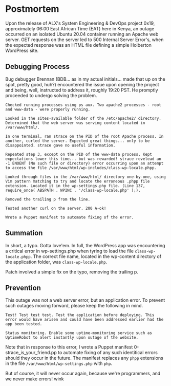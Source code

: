 # Postmortem
Upon the release of ALX's System Engineering & DevOps project 0x19, approximately 06:00 East African Time (EAT) here in Kenya, an outage occurred on an isolated Ubuntu 20.04 container running an Apache web server. GET requests on the server led to 500 Internal Server Error's, when the expected response was an HTML file defining a simple Holberton WordPress site.

## Debugging Process
Bug debugger Brennan (BDB... as in my actual initials... made that up on the spot, pretty good, huh?) encountered the issue upon opening the project and being, well, instructed to address it, roughly 19:20 PST. He promptly proceeded to undergo solving the problem.

    Checked running processes using ps aux. Two apache2 processes - root and www-data - were properly running.

    Looked in the sites-available folder of the /etc/apache2/ directory. Determined that the web server was serving content located in /var/www/html/.

    In one terminal, ran strace on the PID of the root Apache process. In another, curled the server. Expected great things... only to be disappointed. strace gave no useful information.

    Repeated step 3, except on the PID of the www-data process. Kept expectations lower this time... but was rewarded! strace revelead an -1 ENOENT (No such file or directory) error occurring upon an attempt to access the file /var/www/html/wp-includes/class-wp-locale.phpp.

    Looked through files in the /var/www/html/ directory one-by-one, using Vim pattern matching to try and locate the erroneous .phpp file extension. Located it in the wp-settings.php file. (Line 137, require_once( ABSPATH . WPINC . '/class-wp-locale.php' );).

    Removed the trailing p from the line.

    Tested another curl on the server. 200 A-ok!

    Wrote a Puppet manifest to automate fixing of the error.

## Summation
In short, a typo. Gotta love'em. In full, the WordPress app was encountering a critical error in wp-settings.php when tyring to load the file ```class-wp-locale.phpp```. The correct file name, located in the wp-content directory of the application folder, was ```class-wp-locale.php```.

Patch involved a simple fix on the typo, removing the trailing p.

## Prevention
This outage was not a web server error, but an application error. To prevent such outages moving forward, please keep the following in mind.

    Test! Test test test. Test the application before deploying. This error would have arisen and could have been addressed earlier had the app been tested.

    Status monitoring. Enable some uptime-monitoring service such as UptimeRobot to alert instantly upon outage of the website.

Note that in response to this error, I wrote a Puppet manifest 0-strace_is_your_friend.pp to automate fixing of any such identitical errors should they occur in the future. The manifest replaces any ```phpp``` extensions in the file ```/var/www/html/wp-settings.php``` with ```php```.

But of course, it will never occur again, because we're programmers, and we never make errors! wink
